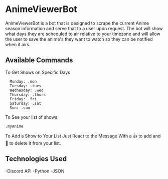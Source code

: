 # AnimeViewerBot

AnimeViewerBot is a bot that is designed to scrape the current Anime season information and serve that to a user upon request.
The bot will show what days they are scheduled to air relative to your timezone and will allow the user to save the anime's they want to watch so they can be notified when it airs.

## Available Commands
To Get Shows on Specific Days
```
  Monday: .mon
  Tuesday: .tues
  Wednesday: .wed
  Thursday: .thurs
  Friday: .fri
  Saturday: .sat
  Sun: .sun
```
To See your list of shows

```
.myAnime
```

To Add a Show to Your List Just React to the Message With a 👍 to add and 🚫 to delete it from your list.

## Technologies Used

-Discord API
-Python
-JSON
